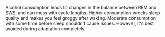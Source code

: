 Alcohol consumption leads to changes in the balance between REM and SWS, and can mess with cycle lengths. Higher consumption wrecks sleep quality and makes you feel groggy after waking. 
Moderate consumption with some time before sleep shouldn't cause issues. However, it's best avoided during adaptation completely.